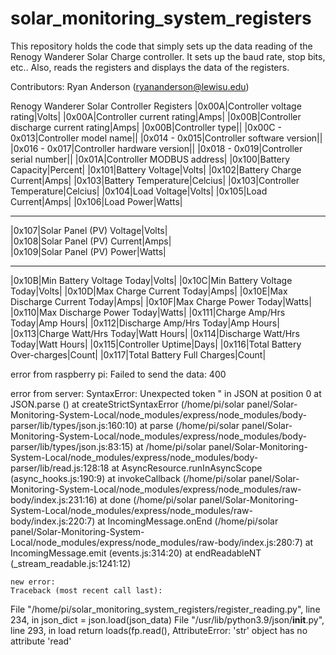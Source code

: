 # solar_monitoring_system_registers
This repository holds the code that simply sets up the data reading of the Renogy Wanderer Solar Charge controller. It sets up the baud rate, stop bits, etc.. Also, reads the registers and displays the data of the registers. 

Contributors:
Ryan Anderson (ryananderson@lewisu.edu)

Renogy Wanderer Solar Controller Registers
|0x00A|Controller voltage rating|Volts|
|0x00A|Controller current rating|Amps|
|0x00B|Controller discharge current rating|Amps|
|0x00B|Controller type||
|0x00C - 0x013|Controller model name||
|0x014 - 0x015|Controller software version||
|0x016 - 0x017|Controller hardware version||
|0x018 - 0x019|Controller serial number||
|0x01A|Controller MODBUS address|
|0x100|Battery Capacity|Percent|
|0x101|Battery Voltage|Volts|
|0x102|Battery Charge Current|Amps|
|0x103|Battery Temperature|Celcius|
|0x103|Controller Temperature|Celcius|
|0x104|Load Voltage|Volts|
|0x105|Load Current|Amps|
|0x106|Load Power|Watts|

**************************************
|0x107|Solar Panel (PV) Voltage|Volts|  
|0x108|Solar Panel (PV) Current|Amps|   
|0x109|Solar Panel (PV) Power|Watts|    
**************************************

|0x10B|Min Battery Voltage Today|Volts|
|0x10C|Min Battery Voltage Today|Volts|
|0x10D|Max Charge Current Today|Amps|
|0x10E|Max Discharge Current Today|Amps|
|0x10F|Max Charge Power Today|Watts|
|0x110|Max Discharge Power Today|Watts|
|0x111|Charge Amp/Hrs Today|Amp Hours|
|0x112|Discharge Amp/Hrs Today|Amp Hours|
|0x113|Charge Watt/Hrs Today|Watt Hours|
|0x114|Discharge Watt/Hrs Today|Watt Hours|
|0x115|Controller Uptime|Days|
|0x116|Total Battery Over-charges|Count|
|0x117|Total Battery Full Charges|Count|




error from raspberry pi:
Failed to send the data: 400


error from server:
SyntaxError: Unexpected token " in JSON at position 0
    at JSON.parse (<anonymous>)
    at createStrictSyntaxError (/home/pi/solar panel/Solar-Monitoring-System-Local/node_modules/express/node_modules/body-parser/lib/types/json.js:160:10)
    at parse (/home/pi/solar panel/Solar-Monitoring-System-Local/node_modules/express/node_modules/body-parser/lib/types/json.js:83:15)
    at /home/pi/solar panel/Solar-Monitoring-System-Local/node_modules/express/node_modules/body-parser/lib/read.js:128:18
    at AsyncResource.runInAsyncScope (async_hooks.js:190:9)
    at invokeCallback (/home/pi/solar panel/Solar-Monitoring-System-Local/node_modules/express/node_modules/raw-body/index.js:231:16)
    at done (/home/pi/solar panel/Solar-Monitoring-System-Local/node_modules/express/node_modules/raw-body/index.js:220:7)
    at IncomingMessage.onEnd (/home/pi/solar panel/Solar-Monitoring-System-Local/node_modules/express/node_modules/raw-body/index.js:280:7)
    at IncomingMessage.emit (events.js:314:20)
    at endReadableNT (_stream_readable.js:1241:12)



    new error:
    Traceback (most recent call last):
  File "/home/pi/solar_monitoring_system_registers/register_reading.py", line 234, in <module>
    json_dict = json.load(json_data)
  File "/usr/lib/python3.9/json/__init__.py", line 293, in load
    return loads(fp.read(),
AttributeError: 'str' object has no attribute 'read'
